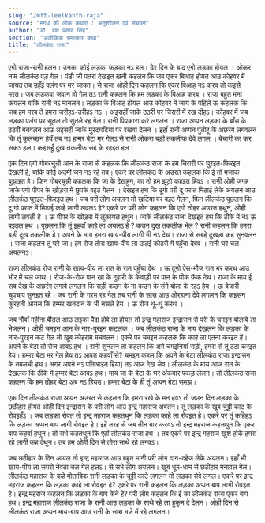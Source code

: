 ```yaml
---
slug: "/mft-leelkanth-raja"
source: "मगध की लोक कथाएं : अनुशाीलन एवं संचयन"
author: "डॉ. राम प्रसाद सिंह"
section: "अलौकिक चमत्‍कार कथा"
title: "लीलकंठ राजा"
---
```

एगो राजा-रानी हलन। उनका कोई लड़का फड़का नऽ हल। ढेर दिन के बाद एगो लड़का होयल । ओकर नाम लीलकंठ पड़ गेल। पंडी जी पतरा देखइत खनी कहलन कि जब एकर बिआह होयत आउ कोहवर में जायत तब उहँई पलंग पर मर जायत। से राजा ओही दिन कहलन कि एकर बिआह नऽ करव तो कइसे मरत। जब लड़कवा जवान हो गेल तऽ रानी कहलन कि हम लड़का के बिआह करब । राजा बहुत मना कयलन बाकि रानी नऽ मानलन। लड़का के विआह होयल आउ कोहबर में जाय के पहिले ऊ कहलक कि जब हम मरब ते हमरा जरीहऽ-उरीहऽ नऽ । अइसहीं जाके ठठरी पर चिरारी में रख दीहऽ। कोहवर में जब लड़का पलंग पर सूतल तो सुतले रह गेल। रानी पिपकारा करे लगलन । राजा अप्पन लड़का के बाँस के ठठरी बनवलन आउ अइसहीं जाके मुरदघटिया पर रखवा देलन । इहाँ रानी अप्पन पुतोहू के अछरंग लगवलन कि तूं कुलच्छन हेयँ तब नऽ हम्मर बेटा मर गेलऽ से रानी ओकरा बड़ी तकलीफ देवे लगल । बेचारी का कर सकऽ हल। कइसहूँ दुख तकलीफ सह के रहइत हल। 

एक दिन एगो गोबरचुन्नी आन के राजा से कहलक कि लीलकंठ राजा के हम चिरारी पर घुरइत-फिरइत देखली हे, बाकि कोई अदमी जन नऽ रहे तब। एकरे पर लीलकंठ के अउरत कहलक कि ई तो मजाक बुझाइत हे। फिन गोबरचुन्नी कहलक कि जा के देखहुन, का तो हम झूठो कहइत हिवऽ । रानी ओही जगह जाके एगो पीपर के खोड़रा में छुपके बइठ गेलन । देखइत हथ कि दूगो परी दू परात मिठाई लेके अयलन आउ लीलकंठ घुरइत-फिरइत हथ। जब परी लोग अयलन तो खटिया पर बइठ गेलन, फिन लीलकंठ पूछलन कि दू गो परात में मिठाई काहे लागी लवलऽ हे? एकरे पर परी लोग कहलन कि एगो तोहर अउरत हथुन, ओही लागी लवली हे । ऊ पीपर के खोड़रा में लुकायल हथुन। जाके लीलकंठ राजा देखइत हथ कि ठीके में नऽ ऊ बइठल हथ । पूछलन कि तूं इहवाँ काहे ला अयलऽ हे ? कउन दुख तकलीफ भेल ? रानी कहलन कि हमरा बड़ी दुख तकलीफ हे। अपने के माय हमरा खाय-पीय लागी भी नऽ देथ। राजा से सबहे दुखड़ा कह सुनवलन । राजा कहलन तूं घरे जा। हम रोज तोरा खाय-पीय ला ऊहईं कोठरी में पहुँचा देबव । रानी घरे चल अयलनऽ। 

राजा लीलकंठ रोज रानी के खाय-पीय ला रात के रात पहुँचा देथ । ऊ दूनो ऐस-मौज रात भर करथ आउ भोर में चल जाथ । रोज-के-रोज पान खा के दुहारी के केवाड़ी पर पान के पीक फेंक देथ। राजा के माय ई सब देख के अछरंग लगावे लगलन कि राड़ी कउन के ना कउन के संगे बोला के रहऽ हेय । ऊ बेचारी चुपचाप सुनइत रहे। जब रानी के गरभ रह गेल तब रानी के सास आउ ओरहाना देवे लगलन कि कइसन कुरहनी आयल कि हम्मर खनदान के भी नसले हेय । ऊ रोज थू-थू करथ । 

जब नौवाँ महीना बीतल आउ लइका पैदा होवे ला होयल तो इन्द्र महाराज इन्द्रासन से परी के चमइन बोलावे ला भेजलन। ओही चमइन आन के नार-पुरइन कटलक । जब लीलकंठ राजा के माय देखलन कि लड़का के नार-पुरइन कट गेल तो खूब कोहराम मचवलन। एकरे पर चमइन कहलक कि काहे ला एतना करइत हें। अपने के बेटा तो रोज आवऽ हथ । रानी सुनलन तो कहलन कि अगे चमइनियाँ राड़ी, हमरा से तूं ठठा करइत हेय। हम्मर बेटा मर गेल हेय तऽ आवत कहवाँ से? चमइन कहल कि अपने के बेटा लीलकंठ राजा इन्द्रासन के तबलची हथ। अगर अपने नऽ पतिआइत हिया] तऽ आज देख लेव। लीलकंठ के माय आज रात के देखलक कि ठीके में हम्मर बेटा आवऽ हथ। माय जा के बेटा के भर अँकवार पकड़ लेलन। तो लीलकंठ राजा कहलन कि हम तोहर बेटा अब नऽ हियउ। हम्मर बेटा के ही तूं अप्पन बेटा समझ। 

एक दिन लीलकंठ राजा अप्पन अउरत से कहलन कि हमरा रखे के मन हवऽ तो जउन दिन लड़का के छठीहार होयत ओही दिन इन्द्रासन के परी लोग आउ इन्द्र महाराज अवतन। तूं लड़का के खूब चुट्टी काट के रोवइहँऽ । जब लड़का रोवत तो इन्द्र महराज कहतथुन कि लड़का काहे ला रोवइत हे। एकरे पर तूं कहिहऽ कि लड़का अप्पन बाप लागी रोवइत हे। इहें तरह से जब तीन बार करवऽ तो इन्द्र महराज कहतथुन कि एकर बाप कहवाँ हथुन। तो सभे कहतथुन कि एही लीलकंठ राजा हथ । तब एकरे पर इन्द्र महराज खुश होके हमरा रहे लागी कह देथुन। तब हम ओही दिन से तोरा साथे रहे लगवऽ। 

जब छठीहार के दिन आयल तो इन्द्र महाराज आउ बहुत मानी परी लोग दान-दहेज लेके अयलन। इहाँ भी खाय-पीय ला सगरो नेवता चल गेल हलऽ। से सभे लोग अयलन। खूब धूम-धाम से छठीहार मनावल गेल। लीलकंठ महाराज के कहे मोताबिक रानी लड़का के चुट्टी काटे लगलन तो लड़का रोवे लगल। एकरे पर इन्द्र महराज कहलन कि लड़का काहे ला रोवइत हे? एकरे पर रानी कहलन कि लड़का अप्पन बाप लागी रोवइत हे। इन्द्र महराज कहलन कि लड़का के बाप केने हे? परी लोग कहलन कि ई का लीलकंठ राजा एकर बाप हथ। इन्द्र महाराज लीलकंठ राजा के रानी आउ लड़का के साथे रहे ला हुकुम दे देलन। ओही दिन से लीलकंठ राजा अप्पन माय-बाप आउ रानी के साथ मजे में रहे लगलन।